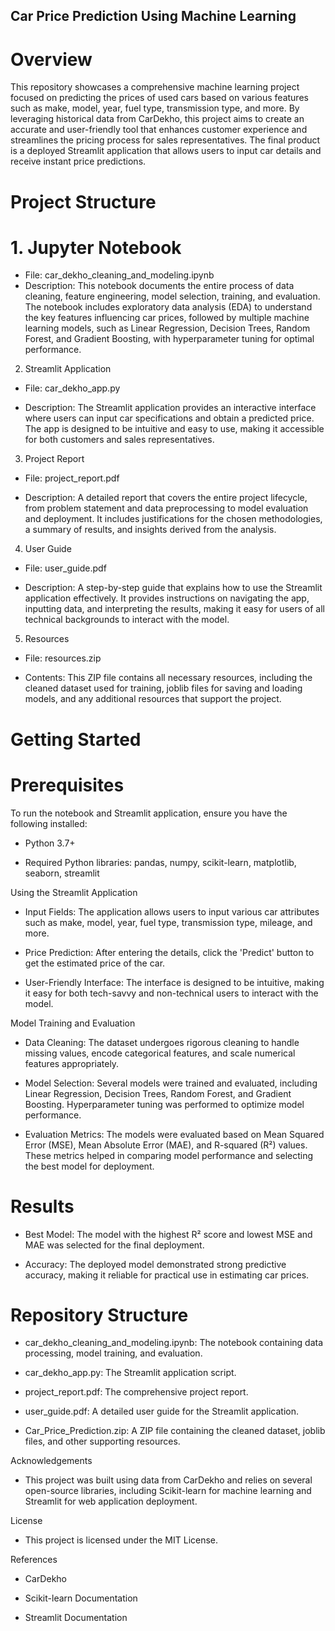 ## Car Price Prediction Using Machine Learning

# Overview

This repository showcases a comprehensive machine learning project focused on predicting the prices of used cars based on various features such as make, model, year, fuel type, transmission type, and more. By leveraging historical data from CarDekho, this project aims to create an accurate and user-friendly tool that enhances customer experience and streamlines the pricing process for sales representatives. The final product is a deployed Streamlit application that allows users to input car details and receive instant price predictions.

# Project Structure

# 1. Jupyter Notebook

* File: car_dekho_cleaning_and_modeling.ipynb
* Description: This notebook documents the entire process of data cleaning, feature engineering, model selection, training, and evaluation. The notebook includes exploratory data analysis (EDA) to understand the key features influencing car prices, followed by multiple machine learning models, such as Linear Regression, Decision Trees, Random Forest, and Gradient Boosting, with hyperparameter tuning for optimal performance.

2. Streamlit Application

* File: car_dekho_app.py

* Description: The Streamlit application provides an interactive interface where users can input car specifications and obtain a predicted price. The app is designed to be intuitive and easy to use, making it accessible for both customers and sales representatives.

3. Project Report

* File: project_report.pdf

* Description: A detailed report that covers the entire project lifecycle, from problem statement and data preprocessing to model evaluation and deployment. It includes justifications for the chosen methodologies, a summary of results, and insights derived from the analysis.

4. User Guide

* File: user_guide.pdf

* Description: A step-by-step guide that explains how to use the Streamlit application effectively. It provides instructions on navigating the app, inputting data, and interpreting the results, making it easy for users of all technical backgrounds to interact with the model.

5. Resources

* File: resources.zip

* Contents: This ZIP file contains all necessary resources, including the cleaned dataset used for training, joblib files for saving and loading models, and any additional resources that support the project.

# Getting Started

# Prerequisites

To run the notebook and Streamlit application, ensure you have the following installed:

* Python 3.7+

* Required Python libraries: pandas, numpy, scikit-learn, matplotlib, seaborn, streamlit

Using the Streamlit Application

* Input Fields: The application allows users to input various car attributes such as make, model, year, fuel type, transmission type, mileage, and more.

* Price Prediction: After entering the details, click the 'Predict' button to get the estimated price of the car.

* User-Friendly Interface: The interface is designed to be intuitive, making it easy for both tech-savvy and non-technical users to interact with the model.

Model Training and Evaluation

* Data Cleaning: The dataset undergoes rigorous cleaning to handle missing values, encode categorical features, and scale numerical features appropriately.

* Model Selection: Several models were trained and evaluated, including Linear Regression, Decision Trees, Random Forest, and Gradient Boosting. Hyperparameter tuning was performed to optimize model 
  performance.

* Evaluation Metrics: The models were evaluated based on Mean Squared Error (MSE), Mean Absolute Error (MAE), and R-squared (R²) values. These metrics helped in comparing model performance and selecting the best model for deployment.

# Results

* Best Model: The model with the highest R² score and lowest MSE and MAE was selected for the final deployment.

* Accuracy: The deployed model demonstrated strong predictive accuracy, making it reliable for practical use in estimating car prices.

# Repository Structure

* car_dekho_cleaning_and_modeling.ipynb: The notebook containing data processing, model training, and evaluation.

* car_dekho_app.py: The Streamlit application script.

* project_report.pdf: The comprehensive project report.

* user_guide.pdf: A detailed user guide for the Streamlit application.

* Car_Price_Prediction.zip: A ZIP file containing the cleaned dataset, joblib files, and other supporting resources.

Acknowledgements


* This project was built using data from CarDekho and relies on several open-source libraries, including Scikit-learn for machine learning and Streamlit for web application deployment.

License

* This project is licensed under the MIT License.

References

* CarDekho

* Scikit-learn Documentation

* Streamlit Documentation
